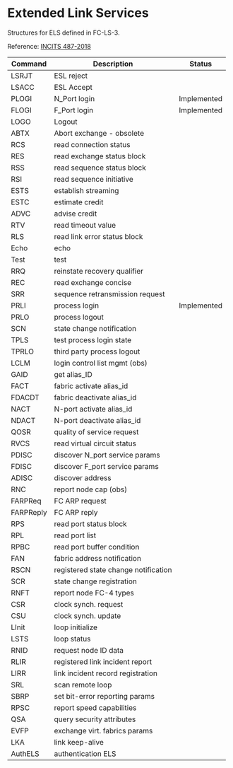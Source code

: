 # Extended Link Services

Structures for ELS defined in FC-LS-3.

Reference: [INCITS 487-2018](https://webstore.ansi.org/Standards/INCITS/INCITS4872018)


| Command   | Description                                  | Status         |
|-----------|----------------------------------------------|----------------|
| LSRJT     | ESL reject                                   |                |
| LSACC     | ESL Accept                                   |                |
| PLOGI     | N\_Port login                                | Implemented    |
| FLOGI     | F\_Port login                                | Implemented    |
| LOGO      | Logout                                       |                |
| ABTX      | Abort exchange - obsolete                    |                |
| RCS       | read connection status                       |                |
| RES       | read exchange status block                   |                |
| RSS       | read sequence status block                   |                |
| RSI       | read sequence initiative                     |                |
| ESTS      | establish streaming                          |                |
| ESTC      | estimate credit                              |                |
| ADVC      | advise credit                                |                |
| RTV       | read timeout value                           |                |
| RLS       | read link error status block                 |                |
| Echo      | echo                                         |                |
| Test      | test                                         |                |
| RRQ       | reinstate recovery qualifier                 |                |
| REC       | read exchange concise                        |                |
| SRR       | sequence retransmission request              |                |
| PRLI      | process login                                | Implemented    |
| PRLO      | process logout                               |                |
| SCN       | state change notification                    |                |
| TPLS      | test process login state                     |                |
| TPRLO     | third party process logout                   |                |
| LCLM      | login control list mgmt (obs)                |                |
| GAID      | get alias\_ID                                |                |
| FACT      | fabric activate alias\_id                    |                |
| FDACDT    | fabric deactivate alias\_id                  |                |
| NACT      | N-port activate alias\_id                    |                |
| NDACT     | N-port deactivate alias\_id                  |                |
| QOSR      | quality of service request                   |                |
| RVCS      | read virtual circuit status                  |                |
| PDISC     | discover N\_port service params              |                |
| FDISC     | discover F\_port service params              |                |
| ADISC     | discover address                             |                |
| RNC       | report node cap (obs)                        |                |
| FARPReq   | FC ARP request                               |                |
| FARPReply | FC ARP reply                                 |                |
| RPS       | read port status block                       |                |
| RPL       | read port list                               |                |
| RPBC      | read port buffer condition                   |                |
| FAN       | fabric address notification                  |                |
| RSCN      | registered state change notification         |                |
| SCR       | state change registration                    |                |
| RNFT      | report node FC-4 types                       |                |
| CSR       | clock synch. request                         |                |
| CSU       | clock synch. update                          |                |
| LInit     | loop initialize                              |                |
| LSTS      | loop status                                  |                |
| RNID      | request node ID data                         |                |
| RLIR      | registered link incident report              |                |
| LIRR      | link incident record registration            |                |
| SRL       | scan remote loop                             |                |
| SBRP      | set bit-error reporting params               |                |
| RPSC      | report speed capabilities                    |                |
| QSA       | query security attributes                    |                |
| EVFP      | exchange virt. fabrics params                |                |
| LKA       | link keep-alive                              |                |
| AuthELS   | authentication ELS                           |                |


